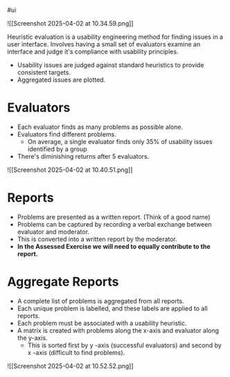 #ui 

![[Screenshot 2025-04-02 at 10.34.59.png]]

Heuristic evaluation is a usability engineering method for finding issues in a user interface. Involves having a small set of evaluators examine an interface and judge it's compliance with usability principles.

- Usability issues are judged against standard heuristics to provide consistent targets.
- Aggregated issues are plotted.

# Evaluators

- Each evaluator finds as many problems as possible alone.
- Evaluators find different problems.
	- On average, a single evaluator finds only 35% of usability issues identified by a group
- There's diminishing returns after 5 evaluators.

![[Screenshot 2025-04-02 at 10.40.51.png]]

# Reports

- Problems are presented as a written report. (Think of a good name)
- Problems can be captured by recording a verbal exchange between evaluator and moderator.
- This is converted into a written report by the moderator.
- **In the Assessed Exercise we will need to equally contribute to the report.**

# Aggregate Reports

- A complete list of problems is aggregated from all reports. 
- Each unique problem is labelled, and these labels are applied to all reports. 
- Each problem must be associated with a usability heuristic. 
- A matrix is created with problems along the x-axis and evaluator along the y-axis.
	- This is sorted first by y -axis (successful evaluators) and second by x -axis (difficult to find problems).

![[Screenshot 2025-04-02 at 10.52.52.png]]

